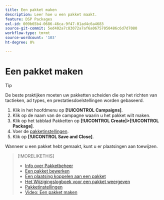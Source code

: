 ```yaml
---
title: Een pakket maken
description: Leer hoe u een pakket maakt.
feature: DSP Packages
exl-id: 009b65b4-0686-46ca-9f47-01ad4c6a4683
source-git-commit: 5ed402a7c83072a7af6a06757050486c6d7d7080
workflow-type: tm+mt
source-wordcount: '103'
ht-degree: 0%

---
```


# Een pakket maken

>[!TIP]
>
>De beste praktijken moeten uw pakketten scheiden die op het richten van tactieken, ad types, en prestatiesdoelstellingen worden gebaseerd.

1. Klik in het hoofdmenu op **[!UICONTROL Campaigns]**.
1. Klik op de naam van de campagne waarin u het pakket wilt maken.
1. Klik op het tabblad Pakketten op **[!UICONTROL Create]>[!UICONTROL Package]**.
1. Voer de [pakketinstellingen](package-settings.md).
1. Klik op **[!UICONTROL Save and Close]**.

Wanneer u een pakket hebt gemaakt, kunt u er plaatsingen aan toewijzen.

>[!MORELIKETHIS]
>
>* [Info over Pakketbeheer](package-about.md)
>* [Een pakket bewerken](package-edit.md)
>* [Een plaatsing koppelen aan een pakket](package-attach-placement.md)
>* [Het Wijzigingslogboek voor een pakket weergeven](package-change-log.md)
>* [Pakketinstellingen](package-settings.md)
>* [Video: Een pakket maken](https://experienceleague.adobe.com/docs/advertising-cloud-learn/tutorials/dsp/package-create.html)

